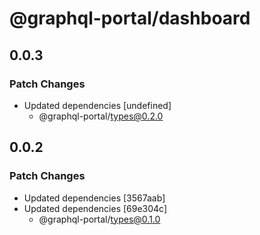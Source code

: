 # @graphql-portal/dashboard

## 0.0.3

### Patch Changes

- Updated dependencies [undefined]
  - @graphql-portal/types@0.2.0

## 0.0.2

### Patch Changes

- Updated dependencies [3567aab]
- Updated dependencies [69e304c]
  - @graphql-portal/types@0.1.0
